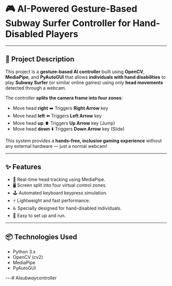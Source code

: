 # 🎮 AI-Powered Gesture-Based Subway Surfer Controller for Hand-Disabled Players

---

## 📜 Project Description

This project is a **gesture-based AI controller** built using **OpenCV**, **MediaPipe**, and **PyAutoGUI** that allows **individuals with hand disabilities** to play **Subway Surfer** (or similar online games) using only **head movements** detected through a webcam.

The controller **splits the camera frame into four zones**:
- Move head **right** ➡️ Triggers **Right Arrow** key
- Move head **left** ⬅️ Triggers **Left Arrow** key
- Move head **up** ⬆️ Triggers **Up Arrow** key (Jump)
- Move head **down** ⬇️ Triggers **Down Arrow** key (Slide)

This system provides a **hands-free, inclusive gaming experience** without any external hardware — just a normal webcam!

---

## ✨ Features

- 🎥 Real-time head tracking using MediaPipe.
- 🖥️ Screen split into four virtual control zones.
- 🕹️ Automated keyboard keypress simulation.
- ⚡ Lightweight and fast performance.
- ♿ Specially designed for hand-disabled individuals.
- 🚀 Easy to set up and run.

---

## 📦 Technologies Used

- Python 3.x
- OpenCV (cv2)
- MediaPipe
- PyAutoGUI

---#   A I _ s u b w a y _ c o n t r o l l e r  
 